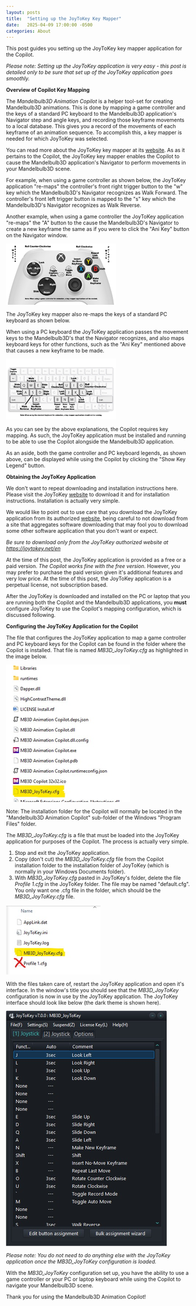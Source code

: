 ```yaml
---
layout: posts
title:  "Setting up the JoyToKey Key Mapper"
date:   2025-04-09 17:00:00 -0500
categories: About
---
```


This post guides you setting up the JoyToKey key mapper application for the Copilot.

*Please note: Setting up the JoyToKey application is very easy - this post is detailed only to be sure that set up of the JoyToKey application goes smoothly.*

**Overview of Copilot Key Mapping**

The *Mandelbulb3D Animation Copilot* is a helper tool-set for creating Mandelbulb3D animations. This is done by mapping a game controller and the keys of a standard PC keyboard to the Mandelbulb3D application's Navigator step and angle keys, and recording those keyframe movements to a local database. This gives you a record of the movements of each keyframe of an animation sequence. To accomplish this, a key mapper is needed for which JoyToKey was selected.

You can read more about the JoyToKey key mapper at its <a href="https://joytokey.net/en" target="_blank">website</a>. As as it pertains to the Copilot, the JoyToKey key mapper enables the Copilot to cause the Mandelbulb3D application's Navigator to perform movements in your Mandelbulb3D scene.

For example, when using a game controller as shown below, the JoyToKey application "re-maps" the controller's front right trigger button to the "w" key which the Mandelbulb3D's Navigator recognizes as Walk Forward. The controller's front left trigger button is mapped to the "s" key which the Mandelbulb3D's Navigator recognizes as Walk Reverse.

Another example, when using a game controller the JoyToKey application "re-maps" the "A" button to the cause the Mandelbulb3D's Navigator to create a new keyframe the same as if you were to click the "Ani Key" button on the Navigator window.

<img src="/assets/images/xbox-controller.jpg" width="300">

The JoyToKey key mapper also re-maps the keys of a standard PC keyboard as shown below.

When using a PC keyboard the JoyToKey application passes the movement keys to the Mandelbulb3D's that the Navigator recognizes, and also maps keyboard keys for other functions, such as the "Ani Key" mentioned above that causes a new keyframe to be made.

<img src="/assets/images/Desktop Keyboard Legend.jpg" width="300">

As you can see by the above explanations, the Copilot requires key mapping. As such, the JoyToKey application must be installed and running to be able to use the Copilot alongside the Mandelbulb3D application.

As an aside, both the game controller and PC keyboard legends, as shown above, can be displayed while using the Copilot by clicking the "Show Key Legend" button.

**Obtaining the JoyToKey Application**

We don't want to repeat downloading and installation instructions here. Please visit the JoyToKey  <a href="https://joytokey.net/en" target="_blank">website</a> to download it and for installation instructions. Installation is actually very simple.

We would like to point out to use care that you download the JoyToKey application from its authorized <a href="https://joytokey.net/en" target="_blank">website</a>, being careful to not download from a site that aggregates software downloading that may fool you to download some other software application that you don't want or expect.

*Be sure to download only from the JoyToKey authorized website at <a href="https://joytokey.net/en" target="_blank">https://joytokey.net/en</a>*

At the time of this post, the JoyToKey application is provided as a free or a paid version. *The Copilot works fine with the free version.* However, you may prefer to purchase the paid version given it's additional features and very low price. At the time of this post, the JoyToKey application is a perpetual license, not subscription based.

After the JoyToKey is downloaded and installed on the PC or laptop that you are running both the Copilot and the Mandelbulb3D applications, you **must** configure JoyToKey to use the Copilot's mapping configuration, which is discussed following.

**Configuring the JoyToKey Application for the Copilot**

The file that configures the JoyToKey application to map a game controller and PC keyboard keys for the Copilot can be found in the folder where the Copilot is installed. That file is named *MB3D_JoyToKey.cfg* as highlighted in the image below.

<img src="/assets/images/Location of JoyToKey Config File.jpg">

Note: The installation folder for the Copilot will normally be located in the "Mandelbulb3D Animation Copilot" sub-folder of the Windows "Program Files" folder.

The *MB3D_JoyToKey.cfg* is a file that must be loaded into the JoyToKey application for purposes of the Copilot. The process is actually very simple.

1. Stop and exit the JoyToKey application.
2. Copy (don't cut) the *MB3D_JoyToKey.cfg* file from the Copilot installation folder to the installation folder of JoyToKey (which is normally in your Windows Documents folder).
3. With *MB3D_JoyToKey.cfg* pasted in JoyToKey's folder, delete the file *Profile 1.cfg* in the JoyToKey folder. The file may be named "default.cfg". You only want one .cfg file in the folder, which should be the *MB3D_JoyToKey.cfg* file.

<img src="/assets/images/JoyToKey Config Folder with Copilt file highlight.jpg">

With the files taken care of, restart the JoyToKey application and open it's interface. In the window's title you should see that the *MB3D_JoyToKey* configuration is now in use by the JoyToKey application. The JoyToKey interface should look like below (the dark theme is shown here).

<img src="/assets/images/JoyToKey Interface with Copilot cfg.jpg">

*Please note: You do not need to do anything else with the JoyToKey application once the MB3D_JoyToKey configuration is loaded.*

With the *MB3D_JoyToKey* configuration set up, you have the ability to use a game controller or your PC or laptop keyboard while using the Copilot to navigate your Mandelbulb3D scene.

Thank you for using the Mandelbulb3D Animation Copilot!